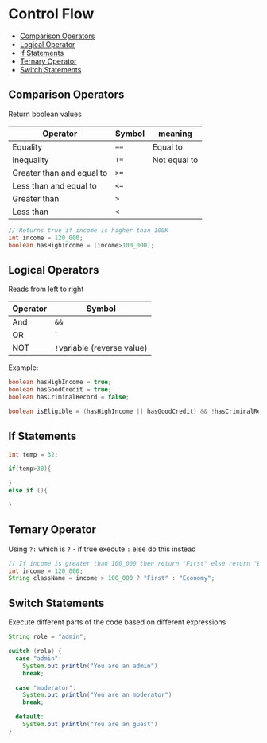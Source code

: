 # Control Flow

- [Comparison Operators](##Comparison%20Operators)
- [Logical Operator](##Logical%20Operator)
- [If Statements](##If%20Statements)
- [Ternary Operator](##Ternary%20Operator)
- [Switch Statements](##Switch%20Statements)

## Comparison Operators

Return boolean values

| Operator                  | Symbol | meaning      |
| ------------------------- | ------ | ------------ |
| Equality                  | `==`   | Equal to     |
| Inequality                | `!=`   | Not equal to |
| Greater than and equal to | `>=`   |              |
| Less than and equal to    | `<=`   |              |
| Greater than              | `>`    |              |
| Less than                 | `<`    |              |

```java
// Returns true if income is higher than 100K
int income = 120_000;
boolean hasHighIncome = (income>100_000);
```

## Logical Operators

Reads from left to right

| Operator | Symbol                      |
| -------- | --------------------------- |
| And      | `&&`                        |
| OR       | `||`                        |
| NOT      | `!`variable (reverse value) |

Example:

```java
boolean hasHighIncome = true;
boolean hasGoodCredit = true;
boolean hasCriminalRecord = false;

boolean isEligible = (hasHighIncome || hasGoodCredit) && !hasCriminalRecord //!hasCriminalRecord is reversed to true
```

## If Statements

```java
int temp = 32;

if(temp>30){

}
else if (){

}
```

## Ternary Operator

Using `?:` which is `?` - if true execute `:` else do this instead

```java
// If income is greater than 100_000 then return "First" else return "Economy"
int income = 120_000;
String className = income > 100_000 ? "First" : "Economy";
```

## Switch Statements

Execute different parts of the code based on different expressions

```java
String role = "admin";

switch (role) {
  case "admin":
    System.out.println("You are an admin")
    break;

  case "moderator":
    System.out.println("You are an moderator")
    break;

  default:
    System.out.println("You are an guest")
}
```
